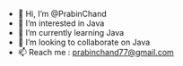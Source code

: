 - 👋 Hi, I’m @PrabinChand
- 👀 I’m interested in Java
- 🌱 I’m currently learning Java
- 💞️ I’m looking to collaborate on Java
- 📫 Reach me : prabinchand77@gmail.com

<!---
PrabinChand/PrabinChand is a ✨ special ✨ repository because its `README.md` (this file) appears on your GitHub profile.
You can click the Preview link to take a look at your changes.
--->
